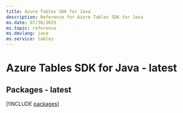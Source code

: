 ```yaml
---
title: Azure Tables SDK for Java
description: Reference for Azure Tables SDK for Java
ms.date: 07/30/2025
ms.topic: reference
ms.devlang: java
ms.service: tables
---
```

# Azure Tables SDK for Java - latest
## Packages - latest
[!INCLUDE [packages](tables-index.md)]